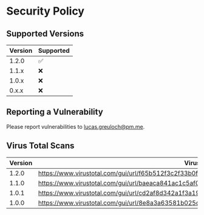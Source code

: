 # Security Policy

## Supported Versions

| Version | Supported          |
|---------|--------------------|
| 1.2.0   | :white_check_mark: |
| 1.1.x   | :x:                |
| 1.0.x   | :x:                |
| 0.x.x   | :x:                |

## Reporting a Vulnerability

Please report vulnerabilities to lucas.greuloch@pm.me.

## Virus Total Scans

| Version | Virus Total Link                                                                                    |
|---------|-----------------------------------------------------------------------------------------------------|
| 1.2.0   | https://www.virustotal.com/gui/url/f65b512f3c2f33b0f4df71f7c2401f7abb9153223f5a50530535a001294f7f29 |
| 1.1.0   | https://www.virustotal.com/gui/url/baeaca841ac1c5af095c1f61091444c853e2776e89837560a05f3f78a63d3ea8 |
| 1.0.1   | https://www.virustotal.com/gui/url/cd2af8d342a1f3a19d78a9751d14a42e13020deb602781ccd4f30cc327085f93 |
| 1.0.0   | https://www.virustotal.com/gui/url/8e8a3a63581b025c9bb50ea48dc21faea88c22f55790a0e485fc257be89ab03a |